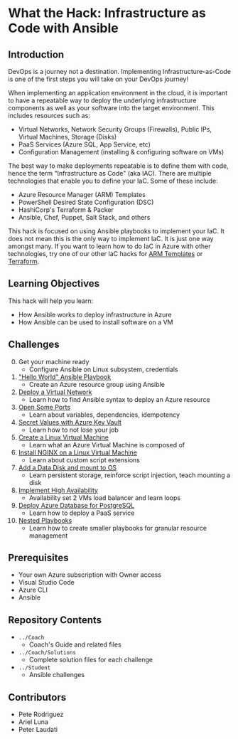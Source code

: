 # What the Hack:  Infrastructure as Code with Ansible
## Introduction

DevOps is a journey not a destination. Implementing Infrastructure-as-Code is one of the first steps you will take on your DevOps journey!

When implementing an application environment in the cloud, it is important to have a repeatable way to deploy the underlying infrastructure components as well as your software into the target environment.  This includes resources such as:
- Virtual Networks, Network Security Groups (Firewalls), Public IPs, Virtual Machines, Storage (Disks)
- PaaS Services (Azure SQL, App Service, etc)
- Configuration Management (installing & configuring software on VMs)

The best way to make deployments repeatable is to define them with code, hence the term "Infrastructure as Code" (aka IAC).  There are multiple technologies that enable you to define your IaC. Some of these include:
- Azure Resource Manager (ARM) Templates
- PowerShell Desired State Configuration (DSC)
- HashiCorp's Terraform & Packer
- Ansible, Chef, Puppet, Salt Stack, and others

This hack is focused on using Ansible playbooks to implement your IaC. It does not mean this is the only way to implement IaC.  It is just one way amongst many. If you want to learn how to do IaC in Azure with other technologies, try one of our other IaC hacks for [ARM Templates](../011-InfraAsCode-ARM-DSC) or [Terraform](../012-InfraAsCode-Terraform/).


## Learning Objectives
This hack will help you learn:
- How Ansible works to deploy infrastructure in Azure
- How Ansible can be used to install software on a VM

## Challenges
0. Get your machine ready 
   - Configure Ansible on Linux subsystem, credentials
1. ["Hello World" Ansible Playbook](./Student/Challenge-01.md)
   - Create an Azure resource group using Ansible 
1. [Deploy a Virtual Network](./Student/Challenge-02.md)
   - Learn how to find Ansible syntax to deploy an Azure resource
1. [Open Some Ports](./Student/Challenge-03.md)
   - Learn about variables, dependencies, idempotency
1. [Secret Values with Azure Key Vault](./Student/Challenge-04.md) 
   - Learn how to not lose your job
1. [Create a Linux Virtual Machine](./Student/Challenge-05.md)
   - Learn what an Azure Virtual Machine is composed of
1. [Install NGINX on a Linux Virtual Machine](./Student/Challenge-06.md)
   - Learn about custom script extensions
1. [Add a Data Disk and mount to OS](./Student/Challenge-07.md)
   - Learn persistent storage, reinforce script injection, teach mounting a disk 
1. [Implement High Availability](./Student/Challenge-08.md)
   - Availability set 2 VMs load balancer and learn loops
1. [Deploy Azure Database for PostgreSQL](./Student/Challenge-09.md) 
   - Learn how to deploy a PaaS service
1. [Nested Playbooks](./Student/Challenge-10.md)
   - Learn how to create smaller playbooks for granular resource management

## Prerequisites
- Your own Azure subscription with Owner access
- Visual Studio Code
- Azure CLI
- Ansible

## Repository Contents
- `../Coach`
  - Coach's Guide and related files
- `../Coach/Solutions`
  - Complete solution files for each challenge
- `../Student`
  - Ansible challenges


## Contributors
- Pete Rodriguez
- Ariel Luna
- Peter Laudati


